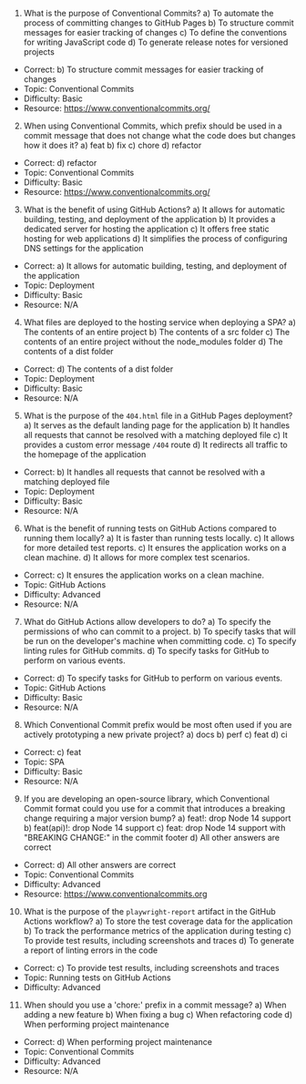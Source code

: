 1. What is the purpose of Conventional Commits?
a) To automate the process of committing changes to GitHub Pages
b) To structure commit messages for easier tracking of changes
c) To define the conventions for writing JavaScript code
d) To generate release notes for versioned projects
- Correct: b) To structure commit messages for easier tracking of changes
- Topic: Conventional Commits
- Difficulty: Basic
- Resource: https://www.conventionalcommits.org/

2. When using Conventional Commits, which prefix should be used in a commit message that does not change what the code does but changes how it does it?
a) feat
b) fix
c) chore
d) refactor
- Correct: d) refactor
- Topic: Conventional Commits
- Difficulty: Basic
- Resource: https://www.conventionalcommits.org/

3. What is the benefit of using GitHub Actions?
a) It allows for automatic building, testing, and deployment of the application
b) It provides a dedicated server for hosting the application
c) It offers free static hosting for web applications
d) It simplifies the process of configuring DNS settings for the application
- Correct: a) It allows for automatic building, testing, and deployment of the application
- Topic: Deployment
- Difficulty: Basic
- Resource: N/A

4. What files are deployed to the hosting service when deploying a SPA?
a) The contents of an entire project
b) The contents of a src folder
c) The contents of an entire project without the node_modules folder
d) The contents of a dist folder
- Correct: d) The contents of a dist folder
- Topic: Deployment
- Difficulty: Basic
- Resource: N/A

5. What is the purpose of the `404.html` file in a GitHub Pages deployment?
a) It serves as the default landing page for the application
b) It handles all requests that cannot be resolved with a matching deployed file
c) It provides a custom error message `/404` route
d) It redirects all traffic to the homepage of the application
- Correct: b) It handles all requests that cannot be resolved with a matching deployed file
- Topic: Deployment
- Difficulty: Basic
- Resource: N/A

6. What is the benefit of running tests on GitHub Actions compared to running them locally?
a) It is faster than running tests locally.
c) It allows for more detailed test reports.
c) It ensures the application works on a clean machine.
d) It allows for more complex test scenarios.
- Correct: c) It ensures the application works on a clean machine.
- Topic: GitHub Actions
- Difficulty: Advanced
- Resource: N/A

7. What do GitHub Actions allow developers to do?
a) To specify the permissions of who can commit to a project.
b) To specify tasks that will be run on the developer's machine when committing code.
c) To specify linting rules for GitHub commits.
d) To specify tasks for GitHub to perform on various events.
- Correct: d) To specify tasks for GitHub to perform on various events.
- Topic: GitHub Actions
- Difficulty: Basic
- Resource: N/A

8. Which Conventional Commit prefix would be most often used if you are actively prototyping a new private project?
a) docs
b) perf
c) feat
d) ci
- Correct: c) feat
- Topic: SPA
- Difficulty: Basic
- Resource: N/A

9. If you are developing an open-source library, which Conventional Commit format could you use for a commit that introduces a breaking change requiring a major version bump?
a) feat!: drop Node 14 support
b) feat(api)!: drop Node 14 support
c) feat: drop Node 14 support with "BREAKING CHANGE:" in the commit footer
d) All other answers are correct
- Correct: d) All other answers are correct
- Topic: Conventional Commits
- Difficulty: Advanced
- Resource: https://www.conventionalcommits.org

10. What is the purpose of the `playwright-report` artifact in the GitHub Actions workflow?
a) To store the test coverage data for the application
b) To track the performance metrics of the application during testing
c) To provide test results, including screenshots and traces
d) To generate a report of linting errors in the code
- Correct: c) To provide test results, including screenshots and traces
- Topic: Running tests on GitHub Actions
- Difficulty: Advanced

11. When should you use a 'chore:' prefix in a commit message?
a) When adding a new feature
b) When fixing a bug
c) When refactoring code
d) When performing project maintenance
- Correct: d) When performing project maintenance
- Topic: Conventional Commits
- Difficulty: Advanced
- Resource: N/A